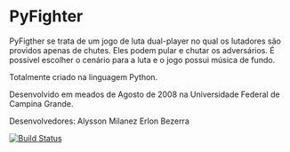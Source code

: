 # PyFighter
PyFigther se trata de um jogo de luta dual-player no qual os lutadores são providos apenas de chutes. Eles podem pular e chutar os adversários. É possível escolher o cenário para a luta e o jogo possui música de fundo.

Totalmente criado na linguagem Python.

Desenvolvido em meados de Agosto de 2008 na Universidade Federal de Campina Grande.

Desenvolvedores:
Alysson Milanez
Erlon Bezerra

[![Build Status](https://travis-ci.com/alyssonfm/pyfighter.svg?branch=master)](https://travis-ci.com/alyssonfm/pyfighter)
